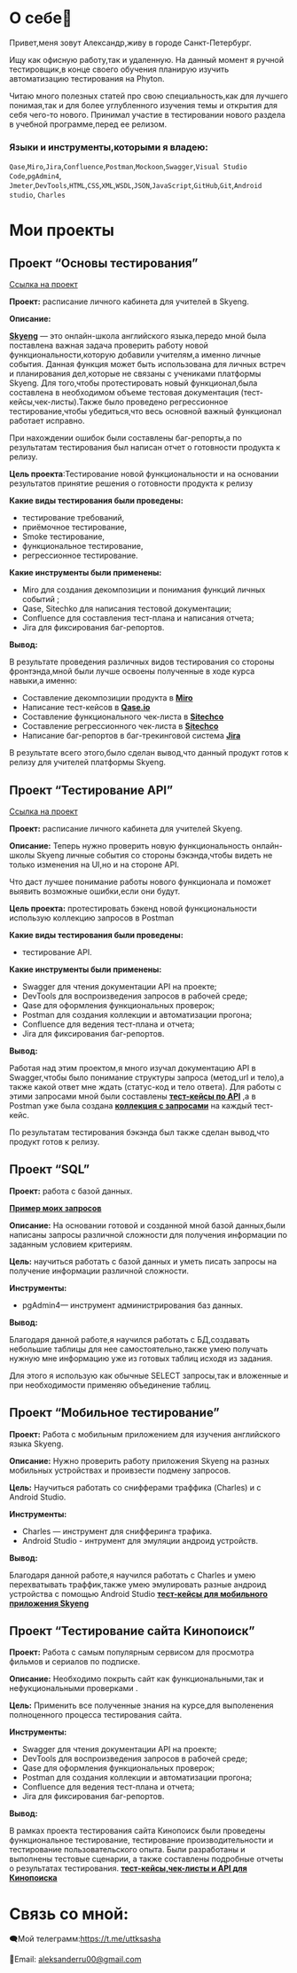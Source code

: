 <h1>О себе🤔</h1>

Привет,меня зовут Александр,живу в городе Санкт-Петербург.


Ищу как офисную работу,так и удаленную.
На данный момент я ручной тестировщик,в конце своего обучения планирую изучить автоматизацию тестирования на Phyton.

Читаю много полезных статей про свою специальность,как для лучшего понимая,так и для более углубленного изучения темы и открытия для себя чего-то нового.
Принимал участие в тестировании нового раздела в учебной программе,перед ее релизом.

<h3>Языки и инструменты,которыми я владею:</h3>

`Qase`,`Miro`,`Jira`,`Confluence`,`Postman`,`Mockoon`,`Swagger`,`Visual Studio Code`,`pgAdmin4`,
`Jmeter`,`DevTools`,`HTML`,`CSS`,`XML`,`WSDL`,`JSON`,`JavaScript`,`GitHub`,`Git`,`Android studio`, `Charles`

<h1>Мои проекты</h1>

<h2>Проект “Основы тестирования”</h2>

[Ссылка на проект](https://drive.google.com/drive/u/1/folders/1pR0yk4i8Rjjnkz8D2EldMeKziHQNnEIy)

**Проект:** расписание личного кабинета для учителей в Skyeng.

**Описание:** 

[**Skyeng**](https://student.skyeng.ru/home) — это онлайн-школа английского языка,передо мной была поставлена важная задача проверить работу новой функциональности,которую добавили учителям,а именно личные события.
Данная функция может быть использована для личных встреч и планирования дел,которые не связаны с учениками платформы Skyeng.
Для того,чтобы протестировать новый функционал,была составлена в необходимом объеме тестовая документация (тест-кейсы,чек-листы).Также было проведено регрессионное тестирование,чтобы убедиться,что весь основной важный функционал работает исправно.

При нахождении ошибок были составлены баг-репорты,а по результатам тестирования был написан отчет о готовности продукта к релизу.

**Цель проекта**:Тестирование новой функциональности и на основании результатов принятие решения о готовности продукта к релизу

**Какие виды тестирования были проведены:**

- тестирование требований,
- приёмочное тестирование,
- Smoke тестирование,
- функциональное тестирование,
- регрессионное тестирование.

**Какие инструменты были применены:**

- Miro для создания декомпозиции и понимания функций личных событий ;
- Qase, Sitechko для написания тестовой документации;
- Confluence для составления тест-плана и написания отчета;
- Jira для фиксирования баг-репортов.

**Вывод:**

В результате проведения различных видов тестирования со стороны фронтэнда,мной были лучше освоены полученные в ходе курса навыки,а именно:

- Составление декомпозиции продукта в [**Miro**](https://miro.com/app/board/uXjVMJOqtQ4=/?share_link_id=712348125958)
- Написание тест-кейсов в [**Qase.io**](https://drive.google.com/file/d/1WEKtar_590G23zBReLNqO3XXuxmdIGjE/view?usp=sharing)
- Составление функционального чек-листа в [**Sitechco**](https://drive.google.com/file/d/135PMj6lBhBn80DqaSgP0uR3BpPmtbyCp/view?usp=sharing)
- Составление регрессионного чек-листа в [**Sitechco**](https://drive.google.com/file/d/1byjLU4AsI0vH_G-RCb90Pk00vjJH-m4I/view?usp=sharing)
- Написание баг-репортов в баг-трекинговой система [**Jira**](https://docs.google.com/document/d/1v_qOvXfsxSzmPGtS5QEGPD-mk0c6SmsY/edit?usp=sharing&ouid=106034990177276499180&rtpof=true&sd=true)

В результате всего этого,было сделан вывод,что данный продукт готов к релизу для учителей платформы Skyeng.



 <h2>Проект “Тестирование API”</h2>  

[Ссылка на проект](https://drive.google.com/drive/folders/1hAaTc-gdtvhxsdkyW-jWEOt_ydpNSjzO?usp=sharing)

**Проект:** расписание личного кабинета для учителей Skyeng.

**Описание:** Теперь нужно проверить новую функциональность онлайн-школы Skyeng личные события со стороны бэкэнда,чтобы видеть не только изменения на UI,но и на стороне API.

Что даст лучшее понимание работы нового функционала и поможет выявить возможные ошибки,если они будут.

**Цель проекта:** протестировать бэкенд новой функциональности использую коллекцию запросов в Postman

**Какие виды тестирования были проведены:**

- тестирование API.

**Какие инструменты были применены:**

- Swagger для чтения документации API на проекте;
- DevTools для воспроизведения запросов в рабочей среде;
- Qase для оформления функциональных проверок;
- Postman для создания коллекции и автоматизации прогона;
- Confluence для ведения тест-плана и отчета;
- Jira для фиксирования баг-репортов.

**Вывод:**

Работая над этим проектом,я много изучал документацию API  в Swagger,чтобы было понимание структуры  запроса (метод,url и тело),а также какой ответ мне ждать (статус-код и тело ответа).
Для работы с этими запросами мной были составлены **[тест-кейсы по API](https://drive.google.com/file/d/1qhkBQ_vxZELNTyWAQeBMK5PxpBx7usYF/view?usp=sharing)** ,а в Postman уже была создана [**коллекция с запросами**](https://drive.google.com/file/d/1YzGVpRkdu5l0qpQAp88NbqxMldXqvlAE/view?usp=drive_link) на каждый тест-кейс.

По результатам тестирования бэкэнда был также сделан вывод,что продукт готов к релизу.



 <h2>Проект “SQL”</h2>

**Проект:** работа с базой данных.

[**Пример моих запросов**](https://docs.google.com/document/d/1DqyxQWV55JSzkS_nwNfQ4GBe28X6zKP3mbfccauJc4k/edit?usp=sharing)

**Описание:** На основании готовой и созданной мной базой данных,были написаны запросы различной сложности для получения информации по заданным условием критериям.

**Цель:** научиться работать с базой данных и уметь писать запросы на получение информации различной сложности.

**Инструменты:**

- pgAdmin4— инструмент администрирования баз данных.

**Вывод:**

Благодаря данной работе,я научился работать с БД,создавать небольшие таблицы для нее самостоятельно,также умею получать нужную мне информацию уже из готовых таблиц исходя из задания.

Для этого я использую как обычные SELECT запросы,так и вложенные и при необходимости применяю объединение таблиц.



<h2>Проект “Мобильное тестирование”</h2>

**Проект:** Работа с мобильным приложением для изучения английского языка Skyeng.

**Описание:** Нужно проверить работу приложения Skyeng на разных мобильных устройствах и проивзести подмену запросов.

**Цель:** Научиться работать со снифферами траффика (Charles) и с Android Studio.

**Инструменты:**

- Charles — инструмент для снифферинга трафика.
- Android Studio - интрумент для эмуляции андроид устройств.

**Вывод:**

Благодаря данной работе,я научился работать с Charles и умею перехватывать траффик,также умею эмулировать разные андроид устройства с помощью Android Studio
**[тест-кейсы для мобильного приложения Skyeng](https://drive.google.com/file/d/17tGukfzM8ZtoJbS1M4kE2hIkFhnCbOPB/view?usp=sharing)**

<h2>Проект “Тестирование сайта Кинопоиск”</h2>

**Проект:** Работа с самым популярным сервисом для просмотра фильмов и сериалов по подписке.

**Описание:** Необходимо покрыть сайт как функциональными,так и нефукциональными проверками .

**Цель:** Применить все полученные знания на курсе,для выполенения полноценного процесса тестирования сайта.

**Инструменты:**

- Swagger для чтения документации API на проекте;
- DevTools для воспроизведения запросов в рабочей среде;
- Qase для оформления функциональных проверок;
- Postman для создания коллекции и автоматизации прогона;
- Confluence для ведения тест-плана и отчета;
- Jira для фиксирования баг-репортов.

**Вывод:**

В рамках проекта тестирования сайта Кинопоиск были проведены функциональное тестирование, тестирование производительности и тестирование пользовательского опыта. Были разработаны и выполнены тестовые сценарии, а также составлены подробные отчеты о результатах тестирования. 
**[тест-кейсы,чек-листы и API для Кинопоиска](https://drive.google.com/drive/folders/1PbdWQBYOipwXxb_XiTdbh_OV6RVqJdqe?usp=sharing)**

<h1>Связь со мной: </h1>

🗨️Мой телеграмм:https://t.me/uttksasha


📧Email: aleksanderru00@gmail.com



